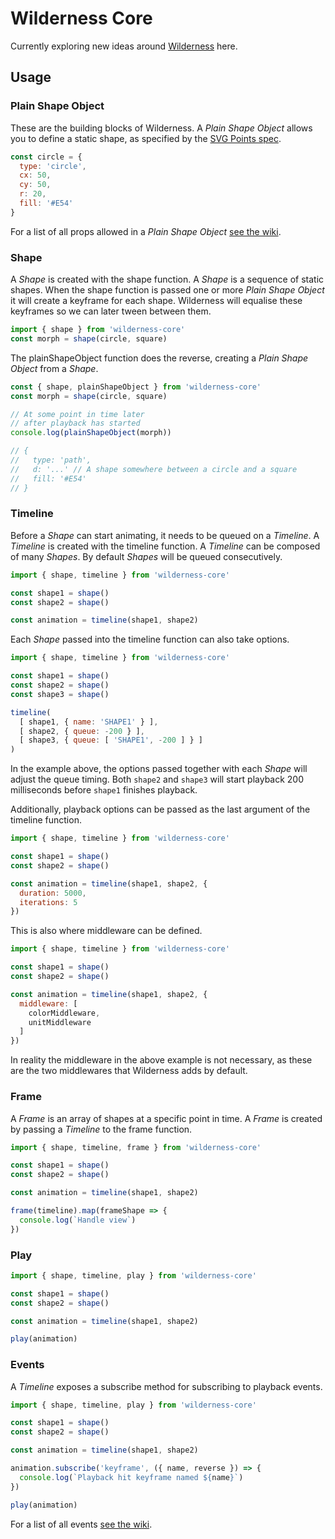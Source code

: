 # Wilderness Core

Currently exploring new ideas around
[Wilderness](https://github.com/colinmeinke/wilderness) here.

## Usage

### Plain Shape Object

These are the building blocks of Wilderness.
A *Plain Shape Object* allows you to define a static shape,
as specified by the
[SVG Points spec](https://github.com/colinmeinke/svg-points#svg-points).

```js
const circle = {
  type: 'circle',
  cx: 50,
  cy: 50,
  r: 20,
  fill: '#E54'
}
```

For a list of all props allowed in a *Plain Shape Object*
[see the wiki](https://github.com/colinmeinke/wilderness-core/wiki/Plain-Shape-Object).

### Shape

A *Shape* is created with the shape function.
A *Shape* is a sequence of static shapes.
When the shape function is passed one or more *Plain Shape Object*
it will create a keyframe for each shape. Wilderness will equalise
these keyframes so we can later tween between them.

```js
import { shape } from 'wilderness-core'
const morph = shape(circle, square)
```

The plainShapeObject function does the reverse, creating a *Plain
Shape Object* from a *Shape*.

```js
const { shape, plainShapeObject } from 'wilderness-core'
const morph = shape(circle, square)

// At some point in time later
// after playback has started
console.log(plainShapeObject(morph))

// {
//   type: 'path',
//   d: '...' // A shape somewhere between a circle and a square
//   fill: '#E54'
// }
```

### Timeline

Before a *Shape* can start animating, it needs to be queued on
a *Timeline*. A *Timeline* is created with the timeline function.
A *Timeline* can be composed of many *Shapes*. By default *Shapes*
will be queued consecutively.

```js
import { shape, timeline } from 'wilderness-core'

const shape1 = shape()
const shape2 = shape()

const animation = timeline(shape1, shape2)
```

Each *Shape* passed into the timeline function can also take
options.

```js
import { shape, timeline } from 'wilderness-core'

const shape1 = shape()
const shape2 = shape()
const shape3 = shape()

timeline(
  [ shape1, { name: 'SHAPE1' } ],
  [ shape2, { queue: -200 } ],
  [ shape3, { queue: [ 'SHAPE1', -200 ] } ]
)
```

In the example above, the options passed together with each
*Shape* will adjust the queue timing. Both `shape2` and `shape3`
will start playback 200 milliseconds before `shape1` finishes
playback.

Additionally, playback options can be passed as the last argument
of the timeline function.

```js
import { shape, timeline } from 'wilderness-core'

const shape1 = shape()
const shape2 = shape()

const animation = timeline(shape1, shape2, {
  duration: 5000,
  iterations: 5
})
```

This is also where middleware can be defined.

```js
import { shape, timeline } from 'wilderness-core'

const shape1 = shape()
const shape2 = shape()

const animation = timeline(shape1, shape2, {
  middleware: [
    colorMiddleware,
    unitMiddleware
  ]
})
```

In reality the middleware in the above example is not necessary,
as these are the two middlewares that Wilderness adds by default.

### Frame

A *Frame* is an array of shapes at a specific point in time. A
*Frame* is created by passing a *Timeline* to the frame function.

```js
import { shape, timeline, frame } from 'wilderness-core'

const shape1 = shape()
const shape2 = shape()

const animation = timeline(shape1, shape2)

frame(timeline).map(frameShape => {
  console.log(`Handle view`)
})
```

### Play

```js
import { shape, timeline, play } from 'wilderness-core'

const shape1 = shape()
const shape2 = shape()

const animation = timeline(shape1, shape2)

play(animation)
```

### Events

A *Timeline* exposes a subscribe method for subscribing to
playback events.

```js
import { shape, timeline, play } from 'wilderness-core'

const shape1 = shape()
const shape2 = shape()

const animation = timeline(shape1, shape2)

animation.subscribe('keyframe', ({ name, reverse }) => {
  console.log(`Playback hit keyframe named ${name}`)
})

play(animation)
```

For a list of all events
[see the wiki](https://github.com/colinmeinke/wilderness-core/wiki/Events).
